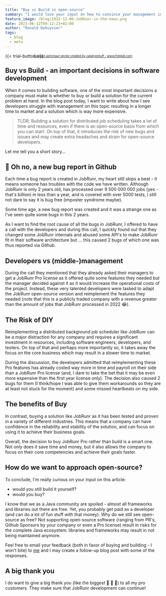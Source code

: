 ```yaml
---
title: "Buy vs Build in open-source"
summary: "I would love your input on how to convince your management in the buy vs build decision?"
feature_image: /blog/2022-12-06-JobRunr-in-the-news.png
date: 2023-06-12T09:12:23+02:00
author: "Ronald Dehuysser"
tags:
  - blog
  - meta
---
```

{{< trial-button >}}

<div style="text-align: center;margin: -2em 0 2em;">
<small style="font-size: 70%;"><a href='https://www.freepik.com/vectors/cartoon-astronaut'>Cartoon astronaut vector created by catalyststuff - www.freepik.com</a></small>
</div>

## Buy vs Build - an important decisions in software development
When it comes to building software, one of the most important decisions a company must make is whether to buy or build a solution for the current problem at hand. In the blog post today, I want to write about how I see developers struggle with management on this topic resulting in a longer time to market and a solution which is way more expensive.


> TLDR; Building a solution for distributed job scheduling takes a lot of time and resources, even if there is an open-source basis from which you can start. On top of that, it introduces the risk of new bugs and issues and may create extra headaches and strain for open-source developers. 

Let me tell you a short story...

## 🤬 Oh no, a new bug report in Github
Each time a bug report is created in JobRunr, my heart still skips a beat - it means someone has troubles with the code we have written. Although JobRunr is only 2 years old, has processed over 9 500 000 000 jobs (yes - that's billion) in less than a year, and is covered with over 5000 tests, I still not dare to say it is bug free (imposter syndrome maybe).

Some time ago, a new bug report was created and it was a strange one as I've seen quite some bugs in this 2 years.

As I want to find the root cause of all the bugs in JobRunr, I offered to have a call with the developers and during this call, I quickly found out that they changed some JobRunr internals and abused some API's to make JobRunr fit in their software architecture but ... this caused 2 bugs of which one was thus reported via Github.

## Developers vs (middle-)management
During the call they mentioned that they already asked their managers to get a JobRunr Pro license as it offered quite some features they needed but the manager decided against it as it would increase the operational costs of the project. Instead, these very talented developers were tasked to adapt the JobRunr open-source version and reimplement the features they needed (note that this is a publicly traded company with a revenue greater than the amount of jobs that JobRunr processed in 2022 😂).


## The Risk of DIY
Reimplementing a distributed background job scheduler like JobRunr can be a major distraction for any company and requires a significant investment in resources, including software engineers, developers, and testers. On top of that and perhaps more importantly so, it takes away the focus on the core business which may result in a slower time to market. 

During the discussion, the developers admitted that reimplementing these Pro features has already costed way more in time and payroll on their side than a JobRunr Pro license (and, I dare to take the bet that it may be even more expensive than the first year license only). The decision also caused 2 bugs for them (I think/hope I was able to give them workarounds so they are at least not stuck for the moment) and some missed heartbeats on my side.

## The benefits of Buy
In contrast, buying a solution like JobRunr as it has been tested and proven in a variety of different industries. This means that a company can have confidence in the reliability and stability of the solution, and can focus on using it to achieve their business goals.

Overall, the decision to buy JobRunr Pro rather than build is a smart one. Not only does it save time and money, but it also allows the company to focus on their core competencies and achieve their goals faster.

## How do we want to approach open-source?
To conclude, I'm really curious on your input on this article:
- would you still build it yourself?
- would you buy?

I know that we as a Java community are spoiled - almost all frameworks and libraries out there are free. Yet, you probably get paid as a developer (and can do a lot of fun stuff with that money). Why do we still see open-source as free? 
Not supporting open-source software (ranging from PR's, Github Sponsors by your company or even a Pro license) result in risks for the complete Java ecosystem: libraries and frameworks may result in not being maintained anymore.

Feel free to email your feedback (both in favor of buying and building - I won't bite) to [me](mailto:ronald@jobrunr.io) and I may create a follow-up blog post with some of the responses.

## A big thank you
I do want to give a big thank you (like the biggest 🙏 🙌 🎉) to all my pro customers. They make sure that JobRunr development can continue!

